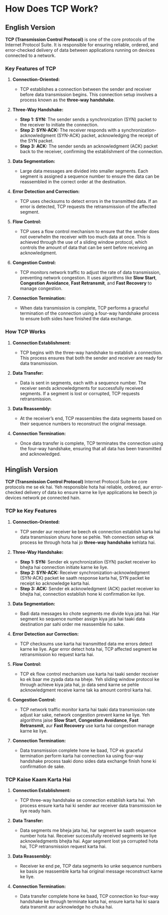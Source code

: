 # How Does TCP Work?

## English Version

**TCP (Transmission Control Protocol)** is one of the core protocols of the Internet Protocol Suite. It is responsible for ensuring reliable, ordered, and error-checked delivery of data between applications running on devices connected to a network.

### Key Features of TCP

1. **Connection-Oriented:**
   - TCP establishes a connection between the sender and receiver before data transmission begins. This connection setup involves a process known as the **three-way handshake**.

2. **Three-Way Handshake:**
   - **Step 1: SYN:** The sender sends a synchronization (SYN) packet to the receiver to initiate the connection.
   - **Step 2: SYN-ACK:** The receiver responds with a synchronization-acknowledgment (SYN-ACK) packet, acknowledging the receipt of the SYN packet.
   - **Step 3: ACK:** The sender sends an acknowledgment (ACK) packet back to the receiver, confirming the establishment of the connection.

3. **Data Segmentation:**
   - Large data messages are divided into smaller segments. Each segment is assigned a sequence number to ensure the data can be reassembled in the correct order at the destination.

4. **Error Detection and Correction:**
   - TCP uses checksums to detect errors in the transmitted data. If an error is detected, TCP requests the retransmission of the affected segment.

5. **Flow Control:**
   - TCP uses a flow control mechanism to ensure that the sender does not overwhelm the receiver with too much data at once. This is achieved through the use of a sliding window protocol, which controls the amount of data that can be sent before receiving an acknowledgment.

6. **Congestion Control:**
   - TCP monitors network traffic to adjust the rate of data transmission, preventing network congestion. It uses algorithms like **Slow Start**, **Congestion Avoidance**, **Fast Retransmit**, and **Fast Recovery** to manage congestion.

7. **Connection Termination:**
   - When data transmission is complete, TCP performs a graceful termination of the connection using a four-way handshake process to ensure both sides have finished the data exchange.

### How TCP Works

1. **Connection Establishment:**
   - TCP begins with the three-way handshake to establish a connection. This process ensures that both the sender and receiver are ready for data transmission.

2. **Data Transfer:**
   - Data is sent in segments, each with a sequence number. The receiver sends acknowledgments for successfully received segments. If a segment is lost or corrupted, TCP requests retransmission.

3. **Data Reassembly:**
   - At the receiver’s end, TCP reassembles the data segments based on their sequence numbers to reconstruct the original message.

4. **Connection Termination:**
   - Once data transfer is complete, TCP terminates the connection using the four-way handshake, ensuring that all data has been transmitted and acknowledged.

## Hinglish Version

**TCP (Transmission Control Protocol)** Internet Protocol Suite ke core protocols me se ek hai. Yeh responsible hota hai reliable, ordered, aur error-checked delivery of data ko ensure karne ke liye applications ke beech jo devices network pe connected hain.

### TCP ke Key Features

1. **Connection-Oriented:**
   - TCP sender aur receiver ke beech ek connection establish karta hai data transmission shuru hone se pehle. Yeh connection setup ek process ke through hota hai jo **three-way handshake** kehlata hai.

2. **Three-Way Handshake:**
   - **Step 1: SYN:** Sender ek synchronization (SYN) packet receiver ko bhejta hai connection initiate karne ke liye.
   - **Step 2: SYN-ACK:** Receiver synchronization-acknowledgment (SYN-ACK) packet ke saath response karta hai, SYN packet ke receipt ko acknowledge karta hai.
   - **Step 3: ACK:** Sender ek acknowledgment (ACK) packet receiver ko bhejta hai, connection establish hone ki confirmation ke liye.

3. **Data Segmentation:**
   - Badi data messages ko chote segments me divide kiya jata hai. Har segment ko sequence number assign kiya jata hai taaki data destination par sahi order me reassemble ho sake.

4. **Error Detection aur Correction:**
   - TCP checksums use karta hai transmitted data me errors detect karne ke liye. Agar error detect hota hai, TCP affected segment ke retransmission ko request karta hai.

5. **Flow Control:**
   - TCP ek flow control mechanism use karta hai taaki sender receiver ko ek baar me zyada data na bheje. Yeh sliding window protocol ke through achieve kiya jata hai, jo data send karne se pehle acknowledgment receive karne tak ka amount control karta hai.

6. **Congestion Control:**
   - TCP network traffic monitor karta hai taaki data transmission rate adjust kar sake, network congestion prevent karne ke liye. Yeh algorithms jaise **Slow Start**, **Congestion Avoidance**, **Fast Retransmit**, aur **Fast Recovery** use karta hai congestion manage karne ke liye.

7. **Connection Termination:**
   - Data transmission complete hone ke baad, TCP ek graceful termination perform karta hai connection ka using four-way handshake process taaki dono sides data exchange finish hone ki confirmation de sake.

### TCP Kaise Kaam Karta Hai

1. **Connection Establishment:**
   - TCP three-way handshake se connection establish karta hai. Yeh process ensure karta hai ki sender aur receiver data transmission ke liye ready hain.

2. **Data Transfer:**
   - Data segments me bheja jata hai, har segment ke saath sequence number hota hai. Receiver successfully received segments ke liye acknowledgments bhejta hai. Agar segment lost ya corrupted hota hai, TCP retransmission request karta hai.

3. **Data Reassembly:**
   - Receiver ke end pe, TCP data segments ko unke sequence numbers ke basis pe reassemble karta hai original message reconstruct karne ke liye.

4. **Connection Termination:**
   - Data transfer complete hone ke baad, TCP connection ko four-way handshake ke through terminate karta hai, ensure karta hai ki saara data transmit aur acknowledge ho chuka hai.
